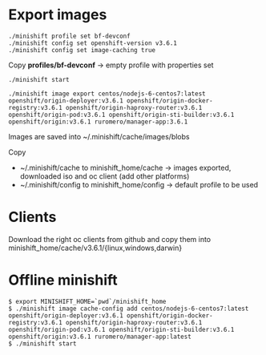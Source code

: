 # Export images
```
./minishift profile set bf-devconf
./minishift config set openshift-version v3.6.1
./minishift config set image-caching true
```
Copy **profiles/bf-devconf** -> empty profile with properties set
```
./minishift start
```

```
./minishift image export centos/nodejs-6-centos7:latest openshift/origin-deployer:v3.6.1 openshift/origin-docker-registry:v3.6.1 openshift/origin-haproxy-router:v3.6.1 openshift/origin-pod:v3.6.1 openshift/origin-sti-builder:v3.6.1 openshift/origin:v3.6.1 ruromero/manager-app:3.6.1
```
Images are saved into ~/.minishift/cache/images/blobs

Copy
* ~/.minishift/cache to minishift_home/cache -> images exported, downloaded iso and oc client (add other platforms)
* ~/.minishift/config to minishift_home/config -> default profile to be used

# Clients
Download the right oc clients from github and copy them into  minishift_home/cache/v3.6.1/{linux,windows,darwin}

# Offline minishift
```
$ export MINISHIFT_HOME=`pwd`/minishift_home
$ ./minishift image cache-config add centos/nodejs-6-centos7:latest openshift/origin-deployer:v3.6.1 openshift/origin-docker-registry:v3.6.1 openshift/origin-haproxy-router:v3.6.1 openshift/origin-pod:v3.6.1 openshift/origin-sti-builder:v3.6.1 openshift/origin:v3.6.1 ruromero/manager-app:latest
$ ./minishift start
```
